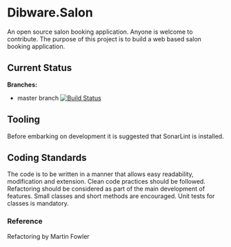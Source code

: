# Dibware.Salon
An open source salon booking application. Anyone is welcome to contribute. 
The purpose of this project is to build a web based salon booking application.

## Current Status
**Branches:**
* master branch [![Build Status](https://travis-ci.org/dibley1973/Dibware.Salon.svg?branch=master)](https://travis-ci.org/dibley1973/Dibware.Salon)


## Tooling
Before embarking on development it is suggested that SonarLint is installed.

## Coding Standards
The code is to be written in a manner that allows easy readability, modification and extension. Clean code practices should be followed. Refactoring should be considered as part of the main development of features. Small classes and short methods are encouraged. Unit tests for classes is mandatory.

### Reference
Refactoring by Martin Fowler
